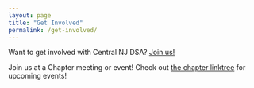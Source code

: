 ```yaml
---
layout: page
title: "Get Involved"
permalink: /get-involved/
---
```


Want to get involved with Central NJ DSA? [Join us!](https://act.dsausa.org/donate/dsa_recommit_2022/)

Join us at a Chapter meeting or event! Check out [the chapter linktree](https://linktr.ee/CentralJerseyDSA) for upcoming events!
